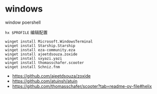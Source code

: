 # windows

window poershell

`hx $PROFILE` 编辑配置


```
winget install Microsoft.WindowsTerminal 
winget install Starship.Starship
winget install eza-community.eza
winget install ajeetdsouza.zoxide
winget install sxyazi.yazi
winget install thomasschafer.scooter
winget install Schniz.fnm
```


- https://github.com/ajeetdsouza/zoxide
- https://github.com/atuinsh/atuin
- https://github.com/thomasschafer/scooter?tab=readme-ov-file#helix
